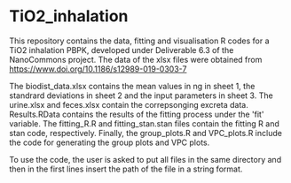 # TiO2_inhalation
This repository contains the data, fitting and visualisation R codes for a TiO2 inhalation PBPK, developed under Deliverable 6.3 of the NanoCommons project. The data of the xlsx files were obtained from https://www.doi.org/10.1186/s12989-019-0303-7 

The biodist_data.xlsx contains the mean values in ng in sheet 1, the standrard deviations in sheet 2 and the input parameters in sheet 3. The urine.xlsx and feces.xlsx contain the correpsonging excreta data. Results.RData contains the results of the fitting process under the 'fit' variable. The fitting_R.R and fitting_stan.stan files contain the fitting R and stan code, respectively. Finally, the group_plots.R and VPC_plots.R include the code for generating the group plots and VPC plots. 

To use the code, the user is asked to put all files in the same directory and then in the first lines insert the path of the file in a string format.
